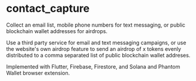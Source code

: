 # contact_capture

Collect an email list, mobile phone numbers for text messaging, or public blockchain wallet addresses for airdrops.

Use a third party service for email and text messaging campaigns, or use the website's own airdrop feature to send an airdrop of x tokens evenly distributed to a comma separated list of public blockchain wallet addreses.

Implemented with Flutter, Firebase, Firestore, and Solana and Phantom Wallet browser extension.
